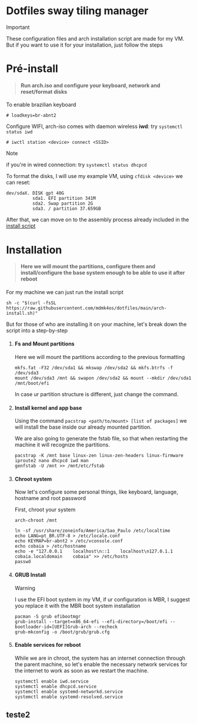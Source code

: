 # Dotfiles sway tiling manager

> [!IMPORTANT]
> These configuration files and arch installation script are made for my VM. But if you want to use it for your installation, just follow the steps

# Pré-install
> #### Run arch.iso and configure your keyboard, network and reset/format disks
To enable brazilian keyboard
```shell
# loadkeys=br-abnt2
```
Configure WIFI, arch-iso comes with daemon wireless **iwd**: try `systemctl status iwd`
```shell
# iwctl station <device> connect <SSID>
```
> [!NOTE]
> if you're in wired connection: try `systemctl status dhcpcd`

To format the disks, I will use my example VM, using `cfdisk <device>` we can reset:
```
dev/sdaX. DISK gpt 40G
          sda1. EFI partition 341M
          sda2. Swap partition 2G
          sda3. / partition 37.659GB
```
After that, we can move on to the assembly process already included in the [install script](arch-install.sh)
<!-- Pré- install 
  - rodar a iso e configurar o acesso ao teclado e internet
  - formatar e configurar discos, partições LVM
-->
# Installation 
> #### Here we will mount the partitions, configure them and install/configure the base system enough to be able to use it after reboot

For my machine we can just run the install script
```shell
sh -c "$(curl -fsSL https://raw.githubusercontent.com/mdmk4os/dotfiles/main/arch-install.sh)"
```
But for those of who are installing it on your machine, let's break down the script into a step-by-step

1. #### Fs and Mount partitions
   Here we will mount the partitions according to the previous formatting
   ```
   mkfs.fat -F32 /dev/sda1 && mkswap /dev/sda2 && mkfs.btrfs -f /dev/sda3
   mount /dev/sda3 /mnt && swapon /dev/sda2 && mount --mkdir /dev/sda1 /mnt/boot/efi
   ```
   In case ur partition structure is different, just change the command.
2. #### Install kernel and app base
   Using the command `pacstrap <path/to/mount> [list of packages]` we will install the base inside our already mounted partition.
   
   We are also going to generate the fstab file, so that when restarting the machine it will recognize the partitions.
   ```shell
   pacstrap -K /mnt base linux-zen linux-zen-headers linux-firmware iproute2 nano dhcpcd iwd man
   genfstab -U /mnt >> /mnt/etc/fstab
   ```
3. #### Chroot system
   Now let's configure some personal things, like keyboard, language, hostname and root password

   First, chroot your system
   ```
   arch-chroot /mnt
   ```
   ```shell
   ln -sf /usr/share/zoneinfo/America/Sao_Paulo /etc/localtime
   echo LANG=pt_BR.UTF-8 > /etc/locale.conf
   echo KEYMAP=br-abnt2 > /etc/vconsole.conf
   echo cobaia > /etc/hostname
   echo -e "127.0.0.1    localhost\n::1    localhost\n127.0.1.1    cobaia.localdomain    cobaia" >> /etc/hosts
   passwd
   ```
5. #### GRUB Install
   > [!WARNING]
   > I use the EFI boot system in my VM, if ur configuration is MBR, I suggest you replace it with the MBR boot system installation
   ```shell
   pacman -S grub efibootmgr
   grub-install --target=x86_64-efi --efi-directory=/boot/efi --bootloader-id=[UEFI]Grub-arch --recheck
   grub-mkconfig -o /boot/grub/grub.cfg
   ```
6. #### Enable services for reboot
   While we are in chroot, the system has an internet connection through the parent machine, so let's enable the necessary network services for the internet to work as soon as we restart the machine.
   ```shell
   systemctl enable iwd.service
   systemctl enable dhcpcd.service
   systemctl enable systemd-networkd.service
   systemctl enable systemd-resolved.service
   ```
<!-- Install Base 
  - Formatar e montar partiçoes
  - instalar o sistema base com literalmente o básico para o computador funcionar e conversar com a internet
  - Configurações extras e pessoais, futuramente vou ativar escolhas
  - Configurar home/senha root
  - Instalar grub e aqruivos de inicialização
  - Ativar serviços de rede e alguns extras para o pos reboot
-->
## teste2
<!-- Pós- Reboot
  - Checkar conectividade com a rede e os serviços ativos
  - instalar pacotes necessários para rodar o sistema tilling manager
  - adicionar usuario principal e configurar o sudo
  - configurar desktop
